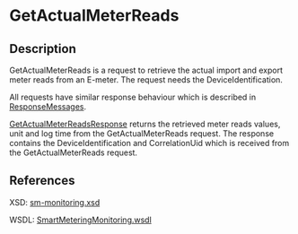 <!--
SPDX-FileCopyrightText: Contributors to the Documentation project

SPDX-License-Identifier: Apache-2.0
-->

# GetActualMeterReads

## Description

GetActualMeterReads is a request to retrieve the actual import and export meter reads from an E-meter. The request needs the DeviceIdentification.

All requests have similar response behaviour which is described in [ResponseMessages](../../responsemessages.md).

[GetActualMeterReadsResponse](getactualmeterreadsresponse.md) returns the retrieved meter reads values, unit and log time from the GetActualMeterReads request. The response contains the DeviceIdentification and CorrelationUid which is received from the GetActualMeterReads request.

## References

XSD: [sm-monitoring.xsd](https://github.com/OSGP/open-smart-grid-platform/blob/development/osgp/shared/osgp-ws-smartmetering/src/main/resources/schemas/sm-monitoring.xsd)

WSDL: [SmartMeteringMonitoring.wsdl](https://github.com/OSGP/open-smart-grid-platform/blob/development/osgp/shared/osgp-ws-smartmetering/src/main/resources/SmartMeteringMonitoring.wsdl)

